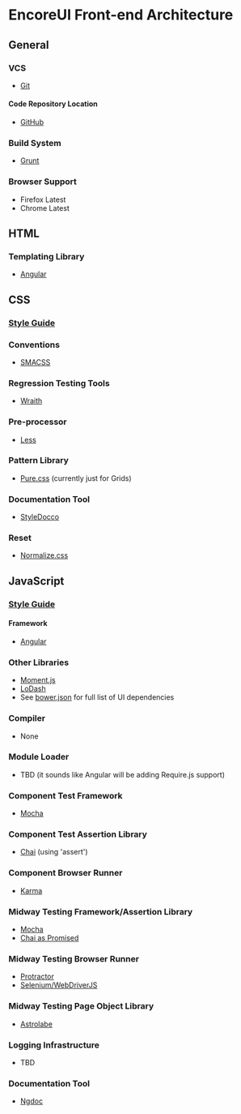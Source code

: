 # EncoreUI Front-end Architecture

## General

### VCS

- [Git](http://git-scm.com/)

#### Code Repository Location

- [GitHub](https://github.com/rackerlabs/encore-ui)

### Build System

- [Grunt](http://gruntjs.com)

### Browser Support

- Firefox Latest
- Chrome Latest



## HTML

### Templating Library

- [Angular](http://docs.angularjs.org/guide/templates)



## CSS

### [Style Guide](./css-styleguide.md)

### Conventions

- [SMACSS](http://smacss.com)

### Regression Testing Tools

- [Wraith](https://github.com/BBC-News/wraith)

### Pre-processor

- [Less](http://lesscss.org)

### Pattern Library

- [Pure.css](http://purecss.io) (currently just for Grids)

### Documentation Tool

- [StyleDocco](http://jacobrask.github.io/styledocco/)

### Reset

- [Normalize.css](http://necolas.github.io/normalize.css/)



## JavaScript

### [Style Guide](./js-styleguide.md)

#### Framework

- [Angular](http://angularjs.org)

### Other Libraries

- [Moment.js](http://momentjs.com/)
- [LoDash](http://lodash.com/)
- See [bower.json](https://github.rackspace.com/valkyrie/chunky_bacon/blob/master/frontend/bower.json) for full list of UI dependencies

### Compiler

- None

### Module Loader

- TBD (it sounds like Angular will be adding Require.js support)

### Component Test Framework

- [Mocha](http://visionmedia.github.io/mocha/)

### Component Test Assertion Library

- [Chai](http://chaijs.com/) (using 'assert')

### Component Browser Runner

- [Karma](http://karma-runner.github.io)

### Midway Testing Framework/Assertion Library

- [Mocha](http://visionmedia.github.io/mocha/)
- [Chai as Promised](https://github.com/domenic/chai-as-promised)

### Midway Testing Browser Runner

- [Protractor](https://github.com/angular/protractor)
- [Selenium/WebDriverJS](https://code.google.com/p/selenium/wiki/WebDriverJs)

### Midway Testing Page Object Library

- [Astrolabe](https://github.com/stuplum/astrolabe/)

### Logging Infrastructure

- TBD

### Documentation Tool

 - [Ngdoc](http://www.chirayuk.com/snippets/angularjs/ngdoc)
